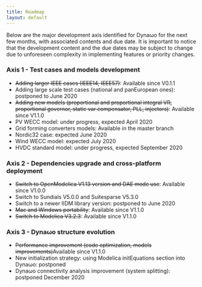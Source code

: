 ```yaml
---
title: Roadmap
layout: default
---
```

<!--
    Except where otherwise noted, content in this website is Copyright (c)
    2015-2019, RTE (http://www.rte-france.com) and licensed under a
    CC-BY-4.0 (https://creativecommons.org/licenses/by/4.0/)
    license. All rights reserved.
-->
Below are the major development axis identified for Dyna&omega;o for the next few months, with associated contents and due date. It is important to notice that the development content and the due dates may be subject to change due to unforeseen complexity in implementing features or priority changes.

### Axis 1 - Test cases and models development

* ~~Adding larger IEEE cases (IEEE14, IEEE57)~~: Available since V0.1.1
* Adding large scale test cases (national and panEuropean ones): postponed to June 2020
* ~~Adding new models (proportional and proportional integral VR, proportional governor, static var compensator, PLL, injectors)~~: Available since V1.1.0
* PV WECC model: under progress, expected April 2020
* Grid forming converters models: Available in the master branch
* Nordic32 case: expected June 2020
* Wind WECC model: expected July 2020
* HVDC standard model: under progress, expected September 2020

### Axis 2 - Dependencies upgrade and cross-platform deployment

* ~~Switch to OpenModelica V1.13 version and DAE mode use~~: Available since V1.0.0
* Switch to Sundials V5.0.0 and Suitesparse V5.3.0
* Switch to a newer IIDM library version: postponed to June 2020
* ~~Mac and Windows portability~~: Available since V1.1.0
* ~~Switch to Modelica V3.2.3~~: Available since V1.1.0

### Axis 3 - Dyna&omega;o structure evolution
* ~~Performance improvement (code optimization, models improvements)~~Available since V1.1.0
* New initialization strategy: using Modelica initEquations section into Dyna&omega;o: postponed
* Dyna&omega;o connectivity analysis improvement (system splitting): postponed December 2020

